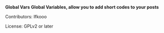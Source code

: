 **Global Vars**
**Global Variables, allow you to add short codes to your posts**



Contributors: Ifkooo

License: GPLv2 or later

